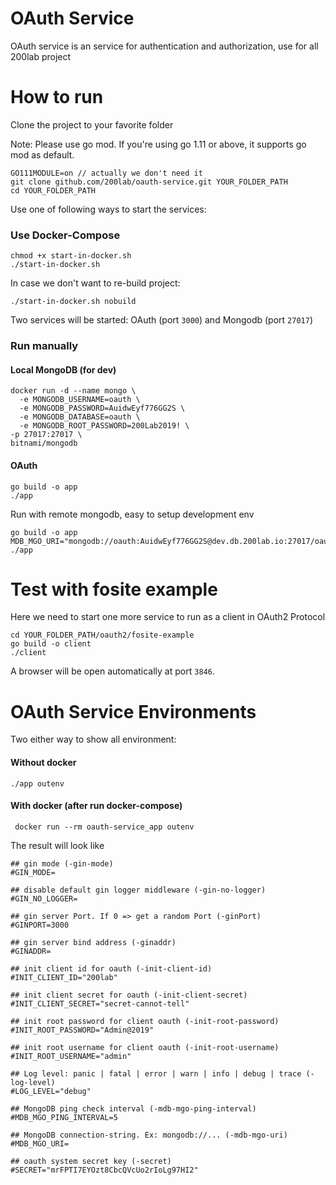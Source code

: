 # OAuth Service
OAuth service is an service for authentication and authorization, use for all 200lab project

# How to run
Clone the project to your favorite folder

Note: Please use go mod. If you're using go 1.11 or above, it supports go mod as default.

```
GO111MODULE=on // actually we don't need it
git clone github.com/200lab/oauth-service.git YOUR_FOLDER_PATH
cd YOUR_FOLDER_PATH
```

Use one of following ways to start the services:
### Use Docker-Compose

```
chmod +x start-in-docker.sh
./start-in-docker.sh
```
In case we don't want to re-build project:
```
./start-in-docker.sh nobuild
```

 Two services will be started: OAuth (port `3000`) and Mongodb (port `27017`)
 
### Run manually
#### Local MongoDB (for dev)
```
docker run -d --name mongo \
  -e MONGODB_USERNAME=oauth \
  -e MONGODB_PASSWORD=AuidwEyf776GG2S \
  -e MONGODB_DATABASE=oauth \
  -e MONGODB_ROOT_PASSWORD=200Lab2019! \
-p 27017:27017 \
bitnami/mongodb
```

#### OAuth
```
go build -o app
./app
```
Run with remote mongodb, easy to setup development env
```
go build -o app
MDB_MGO_URI="mongodb://oauth:AuidwEyf776GG2S@dev.db.200lab.io:27017/oauth_dev" ./app
```

# Test with fosite example
Here we need to start one more service to run as a client in OAuth2 Protocol

```
cd YOUR_FOLDER_PATH/oauth2/fosite-example
go build -o client
./client
```

A browser will be open automatically at port `3846`.

# OAuth Service Environments
Two either way to show all environment:
#### Without docker
``` 
./app outenv
```
#### With docker (after run docker-compose)
``` 
 docker run --rm oauth-service_app outenv
```

The result will look like
``` 
## gin mode (-gin-mode)
#GIN_MODE=

## disable default gin logger middleware (-gin-no-logger)
#GIN_NO_LOGGER=

## gin server Port. If 0 => get a random Port (-ginPort)
#GINPORT=3000

## gin server bind address (-ginaddr)
#GINADDR=

## init client id for oauth (-init-client-id)
#INIT_CLIENT_ID="200lab"

## init client secret for oauth (-init-client-secret)
#INIT_CLIENT_SECRET="secret-cannot-tell"

## init root password for client oauth (-init-root-password)
#INIT_ROOT_PASSWORD="Admin@2019"

## init root username for client oauth (-init-root-username)
#INIT_ROOT_USERNAME="admin"

## Log level: panic | fatal | error | warn | info | debug | trace (-log-level)
#LOG_LEVEL="debug"

## MongoDB ping check interval (-mdb-mgo-ping-interval)
#MDB_MGO_PING_INTERVAL=5

## MongoDB connection-string. Ex: mongodb://... (-mdb-mgo-uri)
#MDB_MGO_URI=

## oauth system secret key (-secret)
#SECRET="mrFPTI7EYOzt8CbcQVcUo2rIoLg97HI2"
```